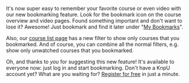 It's now super easy to remember your favorite course or even video with
our new bookmarking feature. Look for the bookmark icon on the course overview
and video pages. Found something important and don't want to lose it?
Awesome! Just bookmark and find it later under "[My Bookmarks](/profile/bookmarks)".

Also, our [course list page](/courses#all) has a new filter to show only courses that you
bookmarked. And of course, you can combine all the normal filters, e.g.
show only unwatched courses that you bookmarked.

Oh, and thanks to *you* for suggesting this new feature! It's available to
everyone now: just log in and start bookmarking. Don't have a KnpU account yet?
What are you waiting for? [Register for free](/signup/) in just a minute.
